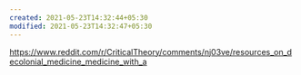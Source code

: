 ```yaml
---
created: 2021-05-23T14:32:44+05:30
modified: 2021-05-23T14:32:47+05:30
---
```


https://www.reddit.com/r/CriticalTheory/comments/nj03ve/resources_on_decolonial_medicine_medicine_with_a

